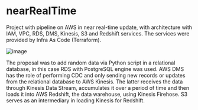 # nearRealTime
Project with pipeline on AWS in near real-time update, with architecture with IAM, VPC, RDS, DMS, Kinesis, S3 and Redshift services.
The services were provided by Infra As Code (Terraform).

![image](https://github.com/gs-costa/nearRealTime/assets/97529915/5f50f081-de97-4db2-99a6-cea44fae58ac)

The proposal was to add random data via Python script in a relational database, in this case RDS with PostgreSQL engine was used. 
AWS DMS has the role of performing CDC and only sending new records or updates from the relational database to AWS Kinesis. 
The latter receives the data through Kinesis Data Stream, accumulates it over a period of time and then loads it into AWS Redshift, the data warehouse, using Kinesis Firehose. S3 serves as an intermediary in loading Kinesis for Redshift.
